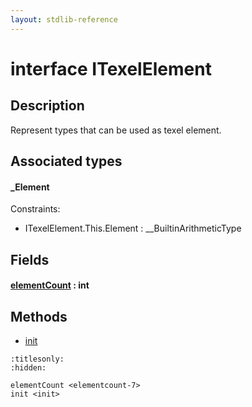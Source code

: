 ```yaml
---
layout: stdlib-reference
---
```


# interface ITexelElement

## Description

Represent types that can be used as texel element.


## Associated types

#### _Element



Constraints:

  - ITexelElement\.This\.Element : \_\_BuiltinArithmeticType


## Fields

####  <a id="decl-elementCount"></a>[elementCount]() : int

## Methods

* [init](../init)


```{toctree}
:titlesonly:
:hidden:

elementCount <elementcount-7>
init <init>
```

